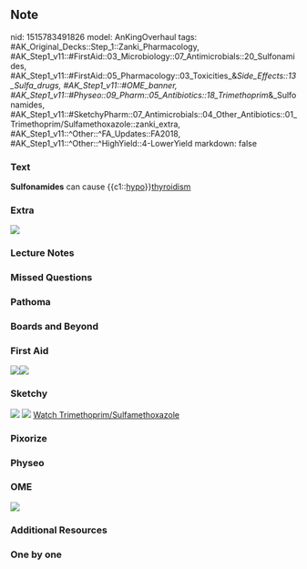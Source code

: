 ## Note
nid: 1515783491826
model: AnKingOverhaul
tags: #AK_Original_Decks::Step_1::Zanki_Pharmacology, #AK_Step1_v11::#FirstAid::03_Microbiology::07_Antimicrobials::20_Sulfonamides, #AK_Step1_v11::#FirstAid::05_Pharmacology::03_Toxicities_&_Side_Effects::13_Sulfa_drugs, #AK_Step1_v11::#OME_banner, #AK_Step1_v11::#Physeo::09_Pharm::05_Antibiotics::18_Trimethoprim_&_Sulfonamides, #AK_Step1_v11::#SketchyPharm::07_Antimicrobials::04_Other_Antibiotics::01_Trimethoprim/Sulfamethoxazole::zanki_extra, #AK_Step1_v11::^Other::^FA_Updates::FA2018, #AK_Step1_v11::^Other::^HighYield::4-LowerYield
markdown: false

### Text
<b>Sulfonamides</b> can cause {{c1::<u>hypo</u>}}<u>thyroidism</u>

### Extra
<img src="paste-594294624747521.jpg">

### Lecture Notes


### Missed Questions


### Pathoma


### Boards and Beyond


### First Aid
<img src="paste-413223098515459.jpg"><img src=
"paste-184696478629891.jpg">

### Sketchy
<img src="paste-247265562198017.jpg"> <img src=
"Screen%20Shot%202020-01-28%20at%206.34.09%20PM.png"> <a href=
"https://dashboard.sketchy.com/study/medical/courses/medical-pharmacology/units/medical-pharmacology-antimicrobials/videos/medical-pharmacology-antimicrobials-other-antibiotics-trimethoprimsulfamethoxazole?utm_source=anki&utm_medium=partnership&utm_campaign=february_update&utm_content=medical">
Watch Trimethoprim/Sulfamethoxazole</a>

### Pixorize


### Physeo


### OME
<div class="ome-widget">
  <a href="https://onlinemeded.org?ref=anki"><img src=
  "_OME_AnkiFlashcards_General_3.png"></a>
</div>

### Additional Resources


### One by one

